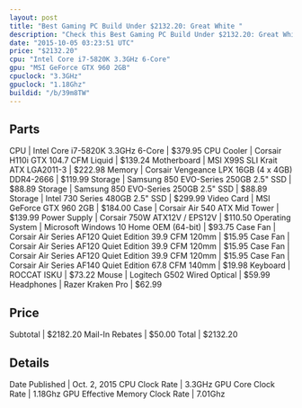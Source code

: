 ```yaml
---
layout: post
title: "Best Gaming PC Build Under $2132.20: Great White "
description: "Check this Best Gaming PC Build Under $2132.20: Great White . CPU: Intel Core i7-5820K 3.3GHz 6-Core, CPU Cooler: Corsair H110i GTX 104.7 CFM Liquid, Motherboard: MSI X99S"
date: "2015-10-05 03:23:51 UTC"
price: "$2132.20"
cpu: "Intel Core i7-5820K 3.3GHz 6-Core"
gpu: "MSI GeForce GTX 960 2GB"
cpuclock: "3.3GHz"
gpuclock: "1.18Ghz"
buildid: "/b/39m8TW"
---
```


## Parts

CPU | Intel Core i7-5820K 3.3GHz 6-Core | $379.95
CPU Cooler | Corsair H110i GTX 104.7 CFM Liquid | $139.24
Motherboard | MSI X99S SLI Krait ATX LGA2011-3 | $222.98
Memory | Corsair Vengeance LPX 16GB (4 x 4GB) DDR4-2666 | $119.99
Storage | Samsung 850 EVO-Series 250GB 2.5" SSD | $88.89
Storage | Samsung 850 EVO-Series 250GB 2.5" SSD | $88.89
Storage | Intel 730 Series 480GB 2.5" SSD | $299.99
Video Card | MSI GeForce GTX 960 2GB | $184.00
Case | Corsair Air 540 ATX Mid Tower | $139.99
Power Supply | Corsair 750W ATX12V / EPS12V | $110.50
Operating System | Microsoft Windows 10 Home OEM (64-bit) | $93.75
Case Fan | Corsair Air Series AF120 Quiet Edition 39.9 CFM 120mm | $15.95
Case Fan | Corsair Air Series AF120 Quiet Edition 39.9 CFM 120mm | $15.95
Case Fan | Corsair Air Series AF120 Quiet Edition 39.9 CFM 120mm | $15.95
Case Fan | Corsair Air Series AF140 Quiet Edition 67.8 CFM 140mm | $19.98
Keyboard | ROCCAT ISKU | $73.22
Mouse | Logitech G502 Wired Optical | $59.99
Headphones | Razer Kraken Pro | $62.99

## Price

Subtotal | $2182.20
Mail-In Rebates | $50.00
Total | $2132.20

## Details

Date Published | Oct. 2, 2015
CPU Clock Rate | 3.3GHz
GPU Core Clock Rate | 1.18Ghz
GPU Effective Memory Clock Rate | 7.01Ghz